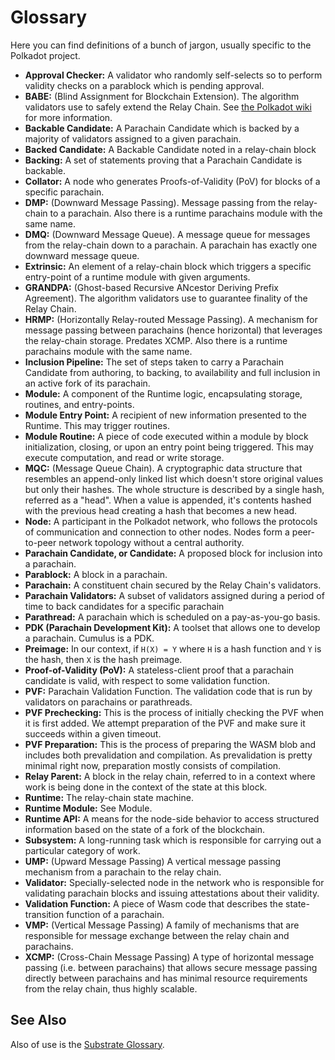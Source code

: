 # Glossary

Here you can find definitions of a bunch of jargon, usually specific to the Polkadot project.

- **Approval Checker:** A validator who randomly self-selects so to perform validity checks on a parablock which is pending approval.
- **BABE:** (Blind Assignment for Blockchain Extension). The algorithm validators use to safely extend the Relay Chain. See [the Polkadot wiki][0] for more information.
- **Backable Candidate:** A Parachain Candidate which is backed by a majority of validators assigned to a given parachain.
- **Backed Candidate:** A Backable Candidate noted in a relay-chain block
- **Backing:** A set of statements proving that a Parachain Candidate is backable.
- **Collator:** A node who generates Proofs-of-Validity (PoV) for blocks of a specific parachain.
- **DMP:** (Downward Message Passing). Message passing from the relay-chain to a parachain. Also there is a runtime parachains module with the same name.
- **DMQ:** (Downward Message Queue). A message queue for messages from the relay-chain down to a parachain. A parachain has
exactly one downward message queue.
- **Extrinsic:** An element of a relay-chain block which triggers a specific entry-point of a runtime module with given arguments.
- **GRANDPA:** (Ghost-based Recursive ANcestor Deriving Prefix Agreement). The algorithm validators use to guarantee finality of the Relay Chain.
- **HRMP:** (Horizontally Relay-routed Message Passing). A mechanism for message passing between parachains (hence horizontal) that leverages the relay-chain storage. Predates XCMP. Also there is a runtime parachains module with the same name.
- **Inclusion Pipeline:** The set of steps taken to carry a Parachain Candidate from authoring, to backing, to availability and full inclusion in an active fork of its parachain.
- **Module:** A component of the Runtime logic, encapsulating storage, routines, and entry-points.
- **Module Entry Point:** A recipient of new information presented to the Runtime. This may trigger routines.
- **Module Routine:** A piece of code executed within a module by block initialization, closing, or upon an entry point being triggered. This may execute computation, and read or write storage.
- **MQC:** (Message Queue Chain). A cryptographic data structure that resembles an append-only linked list which doesn't store original values but only their hashes. The whole structure is described by a single hash, referred as a "head". When a value is appended, it's contents hashed with the previous head creating a hash that becomes a new head.
- **Node:** A participant in the Polkadot network, who follows the protocols of communication and connection to other nodes. Nodes form a peer-to-peer network topology without a central authority.
- **Parachain Candidate, or Candidate:** A proposed block for inclusion into a parachain.
- **Parablock:** A block in a parachain.
- **Parachain:** A constituent chain secured by the Relay Chain's validators.
- **Parachain Validators:** A subset of validators assigned during a period of time to back candidates for a specific parachain
- **Parathread:** A parachain which is scheduled on a pay-as-you-go basis.
- **PDK (Parachain Development Kit):** A toolset that allows one to develop a parachain. Cumulus is a PDK.
- **Preimage:** In our context, if `H(X) = Y` where `H` is a hash function and `Y` is the hash, then `X` is the hash preimage.
- **Proof-of-Validity (PoV):** A stateless-client proof that a parachain candidate is valid, with respect to some validation function.
- **PVF:** Parachain Validation Function. The validation code that is run by validators on parachains or parathreads.
- **PVF Prechecking:** This is the process of initially checking the PVF when it is first added. We attempt preparation of the PVF and make sure it succeeds within a given timeout.
- **PVF Preparation:** This is the process of preparing the WASM blob and includes both prevalidation and compilation. As prevalidation is pretty minimal right now, preparation mostly consists of compilation.
- **Relay Parent:** A block in the relay chain, referred to in a context where work is being done in the context of the state at this block.
- **Runtime:** The relay-chain state machine.
- **Runtime Module:** See Module.
- **Runtime API:** A means for the node-side behavior to access structured information based on the state of a fork of the blockchain.
- **Subsystem:** A long-running task which is responsible for carrying out a particular category of work.
- **UMP:** (Upward Message Passing) A vertical message passing mechanism from a parachain to the relay chain.
- **Validator:** Specially-selected node in the network who is responsible for validating parachain blocks and issuing attestations about their validity.
- **Validation Function:** A piece of Wasm code that describes the state-transition function of a parachain.
- **VMP:** (Vertical Message Passing) A family of mechanisms that are responsible for message exchange between the relay chain and parachains.
- **XCMP:** (Cross-Chain Message Passing) A type of horizontal message passing (i.e. between parachains) that allows secure message passing directly between parachains and has minimal resource requirements from the relay chain, thus highly scalable.

## See Also

Also of use is the [Substrate Glossary](https://substrate.dev/docs/en/knowledgebase/getting-started/glossary).

[0]: https://wiki.polkadot.network/docs/learn-consensus
[1]: #pvf
